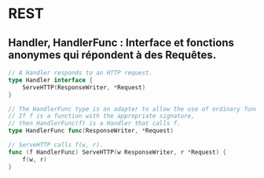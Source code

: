<!-- .slide: class="with-code" -->

# REST

## Handler, HandlerFunc : Interface et fonctions anonymes qui répondent à des Requêtes.

```go
// A Handler responds to an HTTP request.
type Handler interface {
    ServeHTTP(ResponseWriter, *Request)
}

// The HandlerFunc type is an adapter to allow the use of ordinary functions as HTTP handlers.
// If f is a function with the appropriate signature,
// then HandlerFunc(f) is a Handler that calls f.
type HandlerFunc func(ResponseWriter, *Request)

// ServeHTTP calls f(w, r).
func (f HandlerFunc) ServeHTTP(w ResponseWriter, r *Request) {
    f(w, r)
}
```
